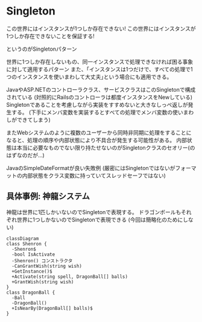 # Singleton

この世界にはインスタンスが1つしか存在できない!
この世界にはインスタンスが1つしか存在できないことを保証する!

というのがSingletonパターン

世界に1つしか存在しないもの、同一インスタンスで処理できなければ困る事象に対して適用するパターン
また、｢インスタンスは1つだけで、すべての処理で1つのインスタンスを使いまわして大丈夫｣という場合にも適用できる。

JavaやASP.NETのコントローラクラス、サービスクラスはこのSingletonで構成されている
(対照的にRailsのコントローラは都度インスタンスをNewしている)
Singletonであることを考慮しながら実装をすすめないと大きなしっぺ返しが発生する。
(下手にメンバ変数を実装するとすべての処理でメンバ変数の使いまわしができてしまう)

またWebシステムのように複数のユーザーから同時非同期に処理をすることになると、処理の順序や内部状態により不具合が発生する可能性がある。
内部状態は本当に必要なものでない限り持たせないのがSingletonクラスのセオリー(のはずなのだが…)

JavaのSimpleDateFormatが良い失敗例
(厳密にはSingletonではないがフォーマットの内部状態をクラス変数に持っていてスレッドセーフではない)

## 具体事例: 神龍システム

神龍は世界に1匹しかいないのでSingletonで表現する。
ドラゴンボールもそれぞれ世界に1つしかないのでSingletonで表現できる
(今回は簡略化のためにしない)

```mermaid
classDiagram
class Shenron {
  -Shenron$
  -bool IsActivate
  -Shenron() コンストラクタ
  -CanGrantWish(string wish)
  +GetInstance()$
  +Activate(string spell, DragonBall[] balls)
  +GrantWish(string wish)
}
class DragonBall {
  -Ball
  -DragonBall()
  +IsNearBy(DragonBall[] balls)$
}
```